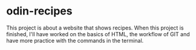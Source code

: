 # odin-recipes

This project is about a website that shows recipes. When this project is finished, I'll have worked on the basics
of HTML, the workflow of GIT and have more practice with the commands in the terminal.
